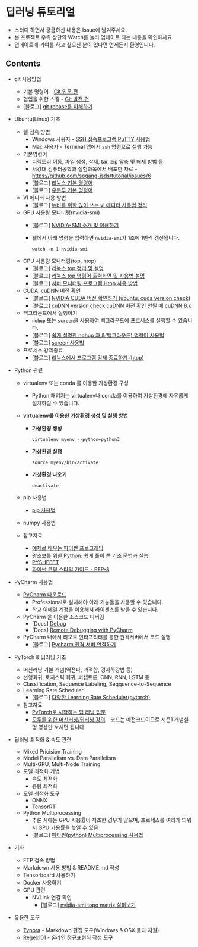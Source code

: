 # 딥러닝 튜토리얼

- 스터디 하면서 궁금하신 내용은 Issue에 남겨주세요.
- 본 프로젝트 우측 상단의 Watch를 눌러 업데이트 되는 내용을 확인하세요.
- 업데이트에 기여를 하고 싶으신 분이 있다면 언제든지 환영입니다.

## Contents

- git 사용방법
  - 기본 명령어 - [Git 입문 편](https://backlog.com/git-tutorial/kr/intro/intro1_1.html)
  - 협업을 위한 스킬 - [Git 발전 편](https://backlog.com/git-tutorial/kr/stepup/stepup1_1.html)
  - [블로그] [git rebase를 이해하기](https://junwoo45.github.io/2019-10-23-rebase/)
  
- Ubuntu(Linux) 기초
  - 쉘 접속 방법
    - Windows 사용자 - [SSH 접속프로그램 PuTTY 사용법](https://m.blog.naver.com/jeonsr/221792705148)
    - Mac 사용자 - Terminal 앱에서 `ssh` 명령으로 실행 가능
  - 기본명령어
     - 디렉토리 이동, 파일 생성, 삭제, tar, zip 압축 및 해제 방법 등
     - 서강대 컴퓨터공학과 실험과목에서 배포한 자료 - https://github.com/sogang-isds/tutorial/issues/6
     - [블로그] [리눅스 기본 명령어](https://itholic.github.io/linux-basic-command/)
     - [블로그] [우분투 기본 명령어](https://do-jeon.tistory.com/10)
  - VI 에디터 사용 방법
     - [블로그] [뉴비를 위한 많이 쓰는 vi 에디터 사용법 정리](https://m.blog.naver.com/agerio100/222021779927)
  - GPU 사용량 모니터링(nvidia-smi)
     - [블로그] [NVIDIA-SMI 소개 및 이해하기](https://kyumdoctor.tistory.com/2)
     
     - 쉘에서 아래 명령을 입력하면 `nvidia-smi`가 1초에 1번씩 갱신됩니다.
     
       ```
       watch -n 1 nvidia-smi
       ```
  - CPU 사용량 모니터링(top, htop)
     - [블로그] [리눅스 top 정리 및 설명](https://zzsza.github.io/development/2018/07/18/linux-top/)
     - [블로그] [리눅스 top 명령어 출력화면 및 사용법 설명](https://koromoon.blogspot.com/2020/09/top.html)
     - [블로그] [서버 모니터링 프로그램 Htop 사용 방법](https://happist.com/557995/%EC%84%9C%EB%B2%84-%EB%AA%A8%EB%8B%88%ED%84%B0%EB%A7%81-%ED%94%84%EB%A1%9C%EA%B7%B8%EB%9E%A8-htop-%EC%82%AC%EC%9A%A9-%EB%B0%A9%EB%B2%95-ubuntu)
  - CUDA, cuDNN 버전 확인
     - [블로그] [NVIDIA CUDA 버전 확인하기 (ubuntu, cuda version check)](https://ghostweb.tistory.com/829)
     - [블로그] [cuDNN version check cuDNN 버전 확인 안될 때 cuDNN 8.x](https://romillion.tistory.com/55)
  - 백그라운드에서 실행하기
     - `nohup` 또는 `screen`을 사용하여 백그라운드에 프로세스를 실행할 수 있습니다.
     - [블로그] [쉽게 설명한 nohup 과 &(백그라운드) 명령어 사용법](https://joonyon.tistory.com/98)
     - [블로그] [screen 사용법](https://dreamlog.tistory.com/470)
  - 프로세스 강제종료
     - [블로그] [리눅스에서 프로그램 강제 종료하기 (htop)](https://sbinroom.tistory.com/entry/%ED%94%84%EB%A1%9C%EC%84%B8%EC%8A%A4-%EA%B4%80%EB%A6%AC%ED%88%B4-%EB%A6%AC%EB%88%85%EC%8A%A4%EC%97%90%EC%84%9C-%ED%94%84%EB%A1%9C%EA%B7%B8%EB%9E%A8-%EA%B0%95%EC%A0%9C-%EC%A2%85%EB%A3%8C%ED%95%98%EA%B8%B0-htop?category=283333) 
  
- Python 관련
  - virtualenv 또는 conda 를 이용한 가상환경 구성
    - Python 패키지는 virtualenv나 conda를 이용하여 가상환경에 자유롭게 설치하실 수 있습니다. 
    
  - **virtualenv를 이용한 가상환경 생성 및 실행 방법**
    - **가상환경 생성**
    
      ```
      virtualenv myenv --python=python3
      ```
    
    - **가상환경 실행**
    
      ```
      source myenv/bin/activate
      ```
    
    - **가상환경 나오기**
    
      ```
      deactivate
      ```
    
  - pip 사용법
  
    - [pip 사용법](howto/Python_pip.md)
  
  - numpy 사용법
  
  - 참고자료
    - [예제로 배우는 파이썬 프로그래밍](http://pythonstudy.xyz/)
    - [왕초보를 위한 Python: 쉽게 풀어 쓴 기초 문법과 실습](https://wikidocs.net/book/2)
    - [PYSHEEET](https://github.com/crazyguitar/pysheeet)
    - [파이썬 코딩 스타일 가이드 - PEP-8](https://www.python.org/dev/peps/pep-0008/)
  
- PyCharm 사용법
  - [PyCharm 다운로드](https://www.jetbrains.com/pycharm/)
    - Professional로 설치해야 아래 기능들을 사용할 수 있습니다.
    - 학교 이메일 계정을 이용해서 라이센스를 받을 수 있습니다.
  - PyCharm 을 이용한 소스코드 디버깅
    - [Docs] [Debug](https://www.jetbrains.com/help/pycharm/debugging-code.html)
    - [Docs] [Remote Debugging with PyCharm](https://www.jetbrains.com/help/pycharm/remote-debugging-with-product.html)﻿
  - PyCharm 내에서 리모트 인터프리터를 통한 원격서버에서 코드 실행
    - [블로그] [Pycharm 원격 서버 연결하기](https://pytogether.tistory.com/1)
  
- PyTorch & 딥러닝 기초
  - 머신러닝 기본 개념(역전파, 과적합, 경사하강법 등)
  - 선형회귀, 로지스틱 회귀, 퍼셉트론, CNN, RNN, LSTM 등
  - Classification, Sequence Labeling, Seqquence-to-Sequence
  - Learning Rate Scheduler
    - [블로그] [다양한 Learning Rate Scheduler(pytorch)](https://dacon.io/competitions/official/235697/codeshare/2373?page=1&dtype=recent)
  - 참고자료
    - [PyTorch로 시작하는 딥 러닝 입문](https://wikidocs.net/book/2788)
    - [모두를 위한 머신러닝/딥러닝 강의](https://hunkim.github.io/ml/) - 코드는 예전코드이므로 시즌1 개념설명 영상만 보시면 됩니다.
  
- 딥러닝 최적화 & 속도 관련
  - Mixed Pricision Training
  - Model Parallelism vs. Data Parallelism
  - Multi-GPU, Multi-Node Training
  - 모델 최적화 기법
    - 속도 최적화
    - 용량 최적화
  - 모델 최적화 도구
    - ONNX
    - TensorRT
  - Python Multiprocessing
    - 추론 시에는 GPU 사용률이 저조한 경우가 많으며, 프로세스를 여러개 띄워서 GPU 가용률을 높일 수 있음
    - [블로그] [파이썬(python) Multiprocessing 사용법](https://light-tree.tistory.com/239)
  
- 기타
  - FTP 접속 방법
  - Markdown 사용 방법 & README.md 작성
  - Tensorboard 사용하기
  - Docker 사용하기
  - GPU 관련
    - NVLink 연결 확인
      - [블로그] [nvidia-smi topo matrix 살펴보기](https://kyumdoctor.tistory.com/74)
  
- 유용한 도구
  - [Typora](https://typora.io/) - Markdown 편집 도구(Windows & OSX 둘다 지원)
  - [Regex101](https://regex101.com/) - 온라인 정규표현식 작성 도구 